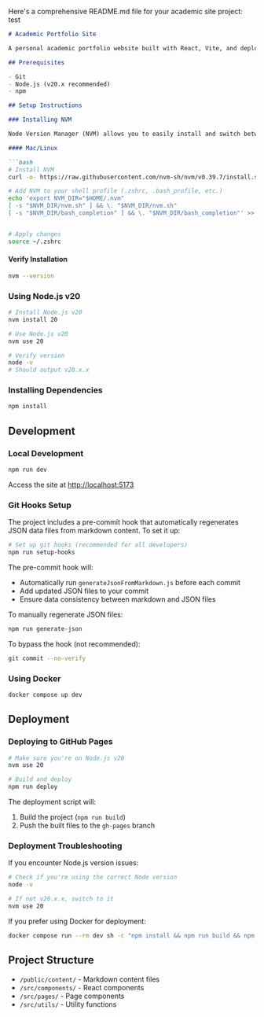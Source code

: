Here's a comprehensive README.md file for your academic site project:
test
```markdown
# Academic Portfolio Site

A personal academic portfolio website built with React, Vite, and deployed on GitHub Pages.

## Prerequisites

- Git
- Node.js (v20.x recommended)
- npm

## Setup Instructions

### Installing NVM

Node Version Manager (NVM) allows you to easily install and switch between Node.js versions.

#### Mac/Linux

```bash
# Install NVM
curl -o- https://raw.githubusercontent.com/nvm-sh/nvm/v0.39.7/install.sh | bash

# Add NVM to your shell profile (.zshrc, .bash_profile, etc.)
echo 'export NVM_DIR="$HOME/.nvm"
[ -s "$NVM_DIR/nvm.sh" ] && \. "$NVM_DIR/nvm.sh"  
[ -s "$NVM_DIR/bash_completion" ] && \. "$NVM_DIR/bash_completion"' >> ~/.zshrc


# Apply changes 
source ~/.zshrc
```

#### Verify Installation

```bash
nvm --version
```

### Using Node.js v20

```bash
# Install Node.js v20
nvm install 20

# Use Node.js v20
nvm use 20

# Verify version
node -v
# Should output v20.x.x
```

### Installing Dependencies

```bash
npm install
```

## Development

### Local Development

```bash
npm run dev
```

Access the site at [http://localhost:5173](http://localhost:5173)

### Git Hooks Setup

The project includes a pre-commit hook that automatically regenerates JSON data files from markdown content. To set it up:

```bash
# Set up git hooks (recommended for all developers)
npm run setup-hooks
```

The pre-commit hook will:
- Automatically run `generateJsonFromMarkdown.js` before each commit
- Add updated JSON files to your commit
- Ensure data consistency between markdown and JSON files

To manually regenerate JSON files:
```bash
npm run generate-json
```

To bypass the hook (not recommended):
```bash
git commit --no-verify
```

### Using Docker

```bash
docker compose up dev
```

## Deployment

### Deploying to GitHub Pages

```bash
# Make sure you're on Node.js v20
nvm use 20

# Build and deploy
npm run deploy
```

The deployment script will:
1. Build the project (`npm run build`)
2. Push the built files to the `gh-pages` branch

### Deployment Troubleshooting

If you encounter Node.js version issues:

```bash
# Check if you're using the correct Node version
node -v

# If not v20.x.x, switch to it
nvm use 20
```

If you prefer using Docker for deployment:

```bash
docker compose run --rm dev sh -c "npm install && npm run build && npm run deploy"
```

## Project Structure

- `/public/content/` - Markdown content files
- `/src/components/` - React components
- `/src/pages/` - Page components
- `/src/utils/` - Utility functions
```
